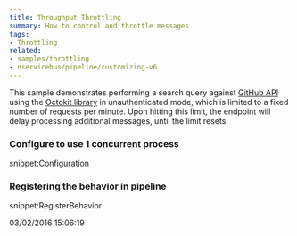 ```yaml
---
title: Throughput Throttling
summary: How to control and throttle messages
tags: 
- Throttling
related:
- samples/throttling
- nservicebus/pipeline/customizing-v6
---
```


This sample demonstrates performing a search query against [GitHub API](https://developer.github.com/v3/) using the [Octokit library](https://github.com/octokit/octokit.net) in unauthenticated mode, which is limited to a fixed number of requests per minute. Upon hitting this limit, the endpoint will delay processing additional messages, until the limit resets.

### Configure to use 1 concurrent process

snippet:Configuration

### Registering the behavior in pipeline

snippet:RegisterBehavior

03/02/2016 15:06:19 